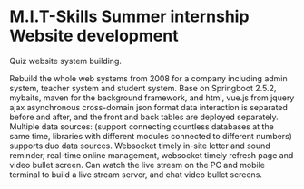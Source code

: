 # M.I.T-Skills Summer internship Website development 
 Quiz website system building.
 
 Rebuild the whole web systems from 2008 for a company including admin system, teacher system and student system.
 Base on Springboot 2.5.2, mybaits, maven for the background framework, and html, vue.js from 	jquery ajax asynchronous cross-domain json format data interaction    is separated before and after, and the front and back tables are deployed separately.
	Multiple data sources: (support connecting countless databases at the same time, libraries with 	different modules connected to different numbers) supports duo data sources.
	Websocket timely in-site letter and sound reminder, real-time online management, websocket 	timely refresh page and video bullet screen.
	Can watch the live stream on the PC and mobile terminal to build a live stream server, and chat 	video bullet screens.
